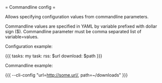 = Commandline config =

Allows specifying configuration values from commandline parameters.

Commandline values are specified in YAML by variable prefixed with dollar sign ($).
Commandline parameter must be comma separated list of variable=values.

Configuration example:

{{{
tasks:
  my task:
    rss: $url
    download: $path
}}}

Commandline example:

{{{
--cli-config "url=http://some.url/, path=~/downloads"
}}}